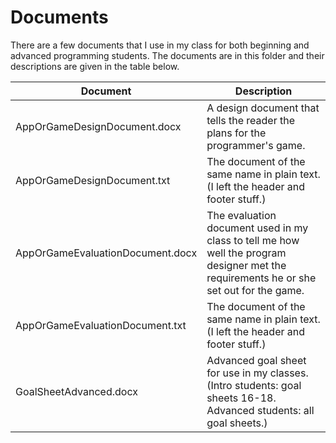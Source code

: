 # Documents

There are a few documents that I use in my class for both beginning and advanced programming students.  The documents are in this folder and their descriptions are given in the table below.

Document | Description
-------- | -----------
AppOrGameDesignDocument.docx | A design document that tells the reader the plans for the programmer's game.
AppOrGameDesignDocument.txt | The document of the same name in plain text.  (I left the header and footer stuff.)
AppOrGameEvaluationDocument.docx | The evaluation document used in my class to tell me how well the program designer met the requirements he or she set out for the game.
AppOrGameEvaluationDocument.txt | The document of the same name in plain text.  (I left the header and footer stuff.)
GoalSheetAdvanced.docx | Advanced goal sheet for use in my classes.  (Intro students: goal sheets 16-18.  Advanced students: all goal sheets.)
